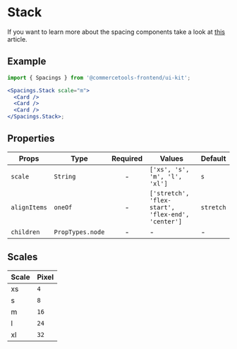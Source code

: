 # Stack

If you want to learn more about the spacing components take a look at
[this](https://medium.com/eightshapes-llc/space-in-design-systems-188bcbae0d62)
article.

## Example

```jsx
import { Spacings } from '@commercetools-frontend/ui-kit';

<Spacings.Stack scale="m">
  <Card />
  <Card />
  <Card />
</Spacings.Stack>;
```

## Properties

| Props        | Type             | Required | Values                                            | Default   |
| ------------ | ---------------- | :------: | ------------------------------------------------- | --------- |
| `scale`      | `String`         |    -     | `['xs', 's', 'm', 'l', 'xl']`                     | `s`       |
| `alignItems` | `oneOf`          |    -     | `['stretch', 'flex-start', 'flex-end', 'center']` | `stretch` |
| `children`   | `PropTypes.node` |    -     | -                                                 | -         |

## Scales

| Scale | Pixel |
| :---- | :---- |
| xs    | `4`   |
| s     | `8`   |
| m     | `16`  |
| l     | `24`  |
| xl    | `32`  |
